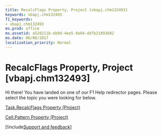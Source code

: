 ```yaml
---
title: RecalcFlags Property, Project [vbapj.chm132493]
keywords: vbapj.chm132493
f1_keywords:
- vbapj.chm132493
ms.prod: office
ms.assetid: a528211b-eb9d-4ee5-9a04-dd7b21893682
ms.date: 06/08/2017
localization_priority: Normal
---
```



# RecalcFlags Property, Project [vbapj.chm132493]

Hi there! You have landed on one of our F1 Help redirector pages. Please select the topic you were looking for below.

[Task.RecalcFlags Property (Project)](https://msdn.microsoft.com/library/d5a5989e-b134-240b-fd37-11f4999e74bc%28Office.15%29.aspx)

[Cell.Pattern Property (Project)](https://msdn.microsoft.com/library/d1aaabe7-c970-8738-caa4-b222db88fdd0%28Office.15%29.aspx)

[!include[Support and feedback](~/includes/feedback-boilerplate.md)]